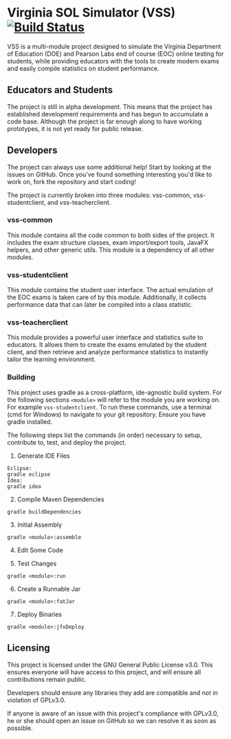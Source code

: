 # Virginia SOL Simulator (VSS) [![Build Status](https://travis-ci.org/guyfleeman/VaSOLSim.svg?branch=master)](https://travis-ci.org/guyfleeman/VaSOLSim)

VSS is a multi-module project designed to simulate the Virginia Department of Education (DOE) and Pearson Labs end of course (EOC) online testing for students, while providing educators with the tools to create modern exams and easily compile statistics on student performance.

## Educators and Students

The project is still in alpha development. This means that the project has established development requirements and has begun to accumulate a code base. Although the project is far enough along to have working prototypes, it is not yet ready for public release.

## Developers

The project can always use some additional help! Start by looking at the issues on GitHub. Once you've found something interesting you'd like to work on, fork the repository and start coding!

The project is currently broken into three modules: vss-common, vss-studentclient, and vss-teacherclient.

### vss-common

This module contains all the code common to both sides of the project. It includes the exam structure classes, exam import/export tools, JavaFX helpers, and other generic utils. This module is a dependency of all other modules.

### vss-studentclient

This module contains the student user interface. The actual emulation of the EOC exams is taken care of by this module. Additionally, it collects performance data that can later be compiled into a class statistic.

### vss-teacherclient

This module provides a powerful user interface and statistics suite to educators. It allows them to create the exams emulated by the student client, and then retrieve and analyze performance statistics to instantly tailor the learning environment.

### Building

This project uses gradle as a cross-platform, ide-agnostic build system. For the following sections `<module>` will refer to the module you are working on. For example `vss-studentclient`. To run these commands, use a terminal (cmd for Windows) to navigate to your git repository. Ensure you have gradle installed.

The following steps list the commands (in order) necessary to setup, contribute to, test, and deploy the project.

1) Generate IDE Files

```
Eclipse:
gradle eclipse
Idea:
gradle idea
```

2) Compile Maven Dependencies

```
gradle buildDependencies
```

3) Initial Assembly

```
gradle <module>:assemble
```

4) Edit Some Code

5) Test Changes

```
gradle <module>:run
```

6) Create a Runnable Jar
```
gradle <module>:fatJar
```

7) Deploy Binaries
```
gradle <module>:jfxDeploy
```

## Licensing

This project is licensed under the GNU General Public License v3.0. This ensures everyone will have access to this project, and will ensure all contributions remain public.

Developers should ensure any libraries they add are compatible and not in violation of GPLv3.0.

If anyone is aware of an issue with this project's compliance with GPLv3.0, he or she should open an issue on GitHub so we can resolve it as soon as possible.
